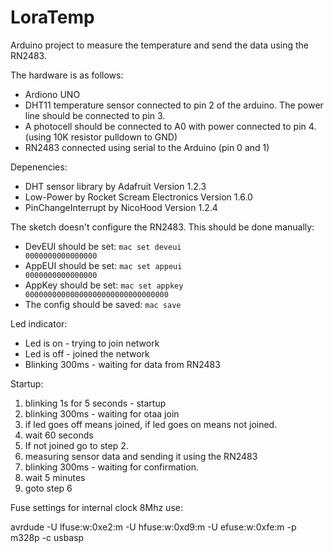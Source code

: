 LoraTemp
========

Arduino project to measure the temperature and send the data using the RN2483.

The hardware is as follows:
* Ardiono UNO
* DHT11 temperature sensor connected to pin 2 of the arduino. The power line should be connected to pin 3.
* A photocell should be connected to A0 with power connected to pin 4. (using 10K resistor pulldown to GND)
* RN2483 connected using serial to the Arduino (pin 0 and 1)

Depenencies:
* DHT sensor library by Adafruit Version 1.2.3
* Low-Power by Rocket Scream Electronics Version 1.6.0
* PinChangeInterrupt by NicoHood Version 1.2.4

The sketch doesn't configure the RN2483. This should be done manually:
* DevEUI should be set: <code>mac set deveui 0000000000000000</code>
* AppEUI should be set: <code>mac set appeui 0000000000000000</code>
* AppKey should be set: <code>mac set appkey 00000000000000000000000000000000</code>
* The config should be saved: <code>mac save</code>

Led indicator:
* Led is on - trying to join network
* Led is off - joined the network
* Blinking 300ms - waiting for data from RN2483

Startup:

1. blinking 1s for 5 seconds - startup
2. blinking 300ms - waiting for otaa join
3. if led goes off means joined, if led goes on means not joined.
4. wait 60 seconds
5. If not joined go to step 2.
6. measuring sensor data and sending it using the RN2483
7. blinking 300ms - waiting for confirmation.
8. wait 5 minutes
9. goto step 6

Fuse settings for internal clock 8Mhz use:

  avrdude -U lfuse:w:0xe2:m -U hfuse:w:0xd9:m -U efuse:w:0xfe:m -p m328p -c usbasp

